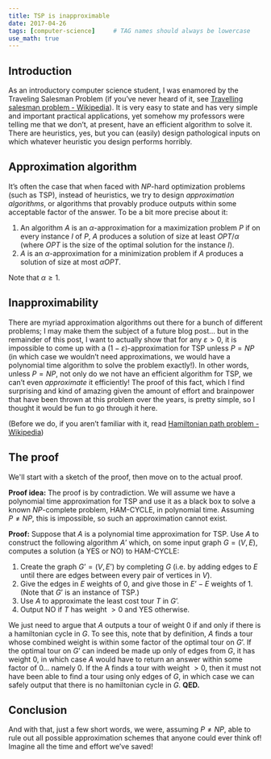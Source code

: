 ```yaml
---
title: TSP is inapproximable
date: 2017-04-26
tags: [computer-science]     # TAG names should always be lowercase
use_math: true
---
```


## Introduction
As an introductory computer science student, I was enamored by the Traveling Salesman
Problem (if you’ve never heard of it, see [Travelling salesman problem -
Wikipedia](https://en.wikipedia.org/wiki/Travelling_salesman_problem)). It is very
easy to state and has very simple and important practical applications, yet somehow
my professors were telling me that we don’t, at present, have an efficient
algorithm to solve it. There are heuristics, yes, but you can (easily) design
pathological inputs on which whatever heuristic you design performs horribly.

## Approximation algorithm
It’s often the case that when faced with $NP$-hard optimization problems (such as
TSP), instead of heuristics, we try to design *approximation algorithms*, or
algorithms that provably produce outputs within some acceptable factor of the
answer. To be a bit more precise about it:
1. An algorithm $A$ is an $\alpha$-approximation for a maximization problem $P$ if on every instance $I$ of $P$, $A$ produces a solution of size at least $OPT/\alpha$ (where $OPT$ is the size of the optimal solution for the instance $I$).
2. $A$ is an $\alpha$-approximation for a minimization problem if $A$ produces a solution of size at most $\alpha OPT$.

Note that $\alpha \geq 1$.

## Inapproximability
There are myriad approximation algorithms out there for a bunch of different
problems; I may make them the subject of a future blog post… but in the remainder of
this post, I want to actually show that for any $\varepsilon > 0$, it is impossible
to come up with a $(1-\varepsilon)$-approximation for TSP unless $P = NP$ (in which
case we wouldn’t need approximations, we would have a polynomial time algorithm to
solve the problem exactly!). In other words, unless $P = NP$, not only do we not
have an efficient algorithm for TSP, we can’t even *approximate* it efficiently!
The proof of this fact, which I find surprising and kind of amazing given the
amount of effort and brainpower that have been thrown at this problem over the
years, is pretty simple, so I thought it would be fun to go through it here.

(Before we do, if you aren’t familiar with it, read [Hamiltonian path problem -
Wikipedia](https://en.wikipedia.org/wiki/Hamiltonian_path_problem))

## The proof
We'll start with a sketch of the proof, then move on to the actual proof.

**Proof idea:** The proof is by contradiction. We will assume we have a polynomial
time approximation for TSP and use it as a black box to solve a known $NP$-complete
problem, HAM-CYCLE, in polynomial time. Assuming $P \neq NP$, this is impossible, so
such an approximation cannot exist.

**Proof:** Suppose that $A$ is a polynomial time approximation for TSP. Use $A$ to
construct the following algorithm $A’$ which, on some input graph $G = (V,E)$,
computes a solution (a YES or NO) to HAM-CYCLE:

1. Create the graph $G’ = (V, E’)$ by completing $G$ (i.e. by adding edges to $E$
until there are edges between every pair of vertices in $V$).
2. Give the edges in $E$ weights of 0, and give those in $E’ - E$ weights of 1. (Note
that $G’$ is an instance of TSP.)
3. Use $A$ to approximate the least cost tour $T$ in $G’$.
4. Output NO if $T$ has weight $> 0$ and YES otherwise.

We just need to argue that $A$ outputs a tour of weight 0 if and only if there is a
hamiltonian cycle in $G$. To see this, note that by definition, $A$ finds a tour
whose combined weight is within some factor of the optimal tour on $G’$. If the
optimal tour on $G’$ can indeed be made up only of edges from $G$, it has weight 0,
in which case $A$ would have to return an answer within some factor of 0… namely 0.
If the A finds a tour with weight $> 0$, then it must not have been able to find a
tour using only edges of $G$, in which case we can safely output that there is no
hamiltonian cycle in $G$. **QED.**

## Conclusion
And with that, just a few short words, we were, assuming $P \neq NP$, able to rule
out all possible approximation schemes that anyone could ever think of! Imagine all
the time and effort we’ve saved!
